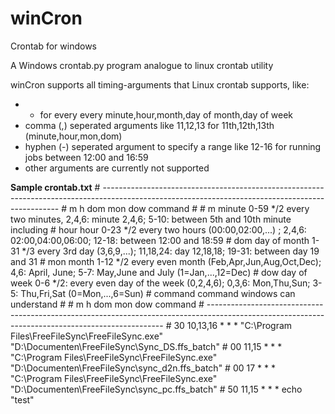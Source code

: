 # winCron
Crontab for windows

A Windows crontab.py program analogue to linux crontab utility

winCron supports all timing-arguments that Linux crontab supports, like:
* * for every every minute,hour,month,day of month,day of week
* comma (,) seperated arguments like 11,12,13 for 11th,12th,13th (minute,hour,mon,dom)
* hyphen (-) seperated argument to specify a range like 12-16 for running jobs between 12:00 and 16:59
* other arguments are currently not supported

**Sample crontab.txt**
\# -------------------------------------------------------------------------------------------------------------------------------------------------
\# m		h			dom		mon		dow		command
\#
\#	m		minute			0-59	*/2 every two minutes, 2,4,6: minute 2,4,6; 5-10: between 5th and 10th minute including
\#	hour	hour			0-23	*/2 every two hours (00:00,02:00,...) ; 2,4,6: 02:00,04:00,06:00; 12-18: between 12:00 and 18:59
\#	dom		day of month	1-31	*/3 every 3rd day (3,6,9,...); 11,18,24: day 12,18,18; 19-31: between day 19 and 31
\#	mon		month			1-12	*/2 every even month (Feb,Apr,Jun,Aug,Oct,Dec); 4,6: April, June; 5-7: May,June and July	(1=Jan,...,12=Dec)
\#	dow		day of week		0-6		*/2: every even day of the week (0,2,4,6); 0,3,6: Mon,Thu,Sun; 3-5: Thu,Fri,Sat				(0=Mon,...,6=Sun)
\#	command							command windows can understand
\#
\# m		h			dom		mon		dow		command
\# -------------------------------------------------------------------------------------------------------------------------------------------------
\#
30 		10,13,16	*		*		*		"C:\Program Files\FreeFileSync\FreeFileSync.exe" "D:\Documenten\FreeFileSync\Sync_DS.ffs_batch"
\#
00		11,15		*		*		*		"C:\Program Files\FreeFileSync\FreeFileSync.exe" "D:\Documenten\FreeFileSync\sync_d2n.ffs_batch"
\#
00		17			*		*		*		"C:\Program Files\FreeFileSync\FreeFileSync.exe" "D:\Documenten\FreeFileSync\sync_pc.ffs_batch"
\#
50		11,15		*		*		*		echo  "test"



